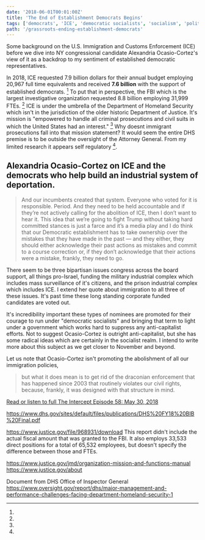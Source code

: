 ```yaml
---
date: '2018-06-01T00:01:00Z'
title: 'The End of Establishment Democrats Begins'
tags: ['democrats', 'ICE', 'democratic socialists', 'socialism', 'politics']
path: '/grassroots-ending-establishment-democrats'
---
```


Some background on the U.S. Immigration and Customs Enforcement (ICE) before we
dive into NY congressional candidate Alexandria Ocasio-Cortez's view of it as a
backdrop to my sentiment of established democratic representatives.

In 2018, ICE requested 7.9 billion dollars for their annual budget employing
20,967 full time equivalents and received **7.6 billion** with the support of
established democrats. [^1] To put that in perspective, the FBI which is the
largest investigative organization requested 8.8 billion employing 31,999 FTEs.
[^2] ICE is under the umbrella of the Department of Homeland Security which
isn't in the jurisdiction of the older historic Department of Justice. It's
mission is "empowered to handle all criminal prosecutions and civil suits in
which the United States had an interest." [^3] Why doesnt immigrant prosecutions
fall into that mission statement? It would seem the entire DHS premise is to be
outside the oversight of the Attorney General. From my limited research it
appears self regulatory [^4].

## Alexandria Ocasio-Cortez on ICE and the democrats who help build an industrial system of deportation.

> And our incumbents created that system. Everyone who voted for it is
> responsible. Period. And they need to be held accountable and if they’re not
> actively calling for the abolition of ICE, then I don’t want to hear it. This
> idea that we’re going to fight Trump without taking hard committed stances is
> just a farce and it’s a media play and I do think that our Democratic
> establishment has to take ownership over the mistakes that they have made in
> the past — and they either, they should either acknowledge their past actions
> as mistakes and commit to a course correction or, if they don’t acknowledge
> that their actions were a mistake, frankly, they need to go.

There seem to be three bipartisan issues congress across the board support, all
things pro-Israel, funding the military industrial complex which includes mass
surveillance of it's citizens, and the prison industrial complex which includes
ICE. I extend her quote about immigration to all three of these issues. It's
past time these long standing corporate funded candidates are voted out.

It's incredibility important these types of nominees are promoted for their
courage to run under "democratic socialists" and bringing that term to light
under a government which works hard to suppress any anti-capitalist efforts. Not
to suggest Ocasio-Cortez is outright anti-capitalist, but she has some radical
ideas which are certainly in the socialist realm. I intend to write more about
this subject as we get closer to November and beyond.

Let us note that Ocasio-Cortez isn't promoting the abolishment of all our
immigration policies,

> but what it does mean is to get rid of the draconian enforcement that has
> happened since 2003 that routinely violates our civil rights, because,
> frankly, it was designed with that structure in mind.

[Read or listen to full The Intercept Episode 58: May 30, 2018](https://theintercept.com/2018/05/30/white-fear-as-the-gop-veers-toward-fascism-establishment-democrats-face-a-grassroots-insurgency/)

[^1]:

  https://www.dhs.gov/sites/default/files/publications/DHS%20FY18%20BIB%20Final.pdf

[^2]:

  https://www.justice.gov/file/968931/download This report didn't include the
  actual fiscal amount that was granted to the FBI. It also employs 33,533
  direct positions for a total of 65,532 employees, but doesn't specify the
  difference between those and FTEs.

[^3]:

  https://www.justice.gov/jmd/organization-mission-and-functions-manual
  https://www.justice.gov/about

[^4]:

  Document from DHS Office of Inspector General
  https://www.oversight.gov/report/dhs/major-management-and-performance-challenges-facing-department-homeland-security-1
